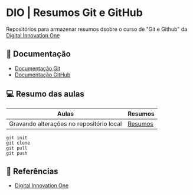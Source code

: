 # DIO | Resumos Git e GitHub

Repositórios para armazenar resumos dsobre o curso de "Git e Github" da [Digital Innovation One](https://web.dio.me/course/versionamento-de-codigo-com-git-e-github/learning/599dd3dd-d189-474f-a55c-22f37b4472da?back=/track/santander-bootcamp-2023-ciencia-de-dados-com-python&tab=undefined&moduleId=undefined)

## 📑 Documentação
- [Documentação Git](https://git-scm.com/docs/git/pt_BR)
- [Documentação GitHub](https://github.com/helidarochaa/git-clone.git)

## 💻 Resumo das aulas 
| Aulas | Resumos |
|-------|---------| 
|Gravando alterações no repositório local | [Resumos](https://web.dio.me/course/versionamento-de-codigo-com-git-e-github/learning/599dd3dd-d189-474f-a55c-22f37b4472da?back=/track/santander-bootcamp-2023-ciencia-de-dados-com-python&tab=undefined&moduleId=undefined)

```
git init
git clone
git pull
git push

```

## 🔎 Referências 
- [Digital Innovation One](https://web.dio.me/course/versionamento-de-codigo-com-git-e-github/learning/599dd3dd-d189-474f-a55c-22f37b4472da?back=/track/santander-bootcamp-2023-ciencia-de-dados-com-python&tab=undefined&moduleId=undefined)